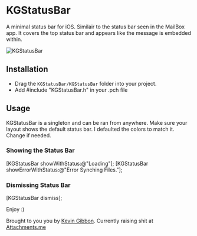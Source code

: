 # KGStatusBar

A minimal status bar for iOS. Similair to the status bar seen in the MailBox app. It covers the top status bar and appears like the message is embedded within.

![KGStatusBar](http://s10.postimage.org/doeo90sux/KGStatus_Bar.png)

## Installation

* Drag the `KGStatusBar/KGStatusBar` folder into your project.
* Add #include "KGStatusBar.h" in your .pch file

## Usage

KGStatusBar is a singleton and can be ran from anywhere. Make sure your layout shows the default status bar. I defaulted the colors to match it. Change if needed.

### Showing the Status Bar

[KGStatusBar showWithStatus:@"Loading"];
[KGStatusBar showErrorWithStatus:@"Error Synching Files."];

### Dismissing Status Bar

[KGStatusBar dismiss];


Enjoy :)


Brought to you you by [Kevin Gibbon](http://kevingibbon.com). Currently raising shit at [Attachments.me](https://attachments.me)

